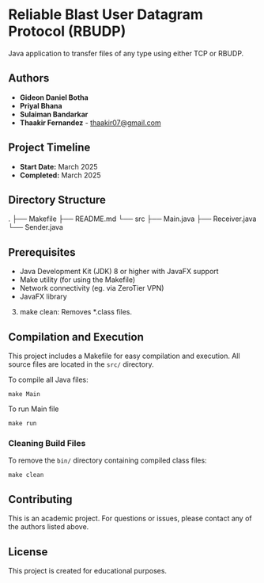 # Reliable Blast User Datagram Protocol (RBUDP)

Java application to transfer files of any type using either TCP or RBUDP.

## Authors

- **Gideon Daniel Botha**
- **Priyal Bhana**
- **Sulaiman Bandarkar**
- **Thaakir Fernandez** - thaakir07@gmail.com

## Project Timeline

- **Start Date:** March 2025
- **Completed:** March 2025

## Directory Structure
.
├── Makefile
├── README.md
└── src
  ├── Main.java
  ├── Receiver.java
  └── Sender.java

## Prerequisites

- Java Development Kit (JDK) 8 or higher with JavaFX support
- Make utility (for using the Makefile)
- Network connectivity (eg. via ZeroTier VPN)
- JavaFX library

3. make clean: Removes *.class files.

## Compilation and Execution

This project includes a Makefile for easy compilation and execution. All source files are located in the `src/` directory.

To compile all Java files:

```
make Main
```

To run Main file

```
make run
```

### Cleaning Build Files

To remove the `bin/` directory containing compiled class files:

```
make clean
```

## Contributing

This is an academic project. For questions or issues, please contact any of the authors listed above.

## License

This project is created for educational purposes.

